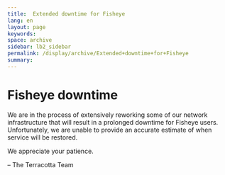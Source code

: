 ```yaml
---
title:  Extended downtime for Fisheye  
lang: en
layout: page
keywords:
space: archive
sidebar: lb2_sidebar
permalink: /display/archive/Extended+downtime+for+Fisheye
summary:
---
```


Fisheye downtime
================

We are in the process of extensively reworking some of our network infrastructure that will result in a prolonged downtime for Fisheye users. Unfortunately, we are unable to provide an accurate estimate of when service will be restored.

We appreciate your patience.

– The Terracotta Team


